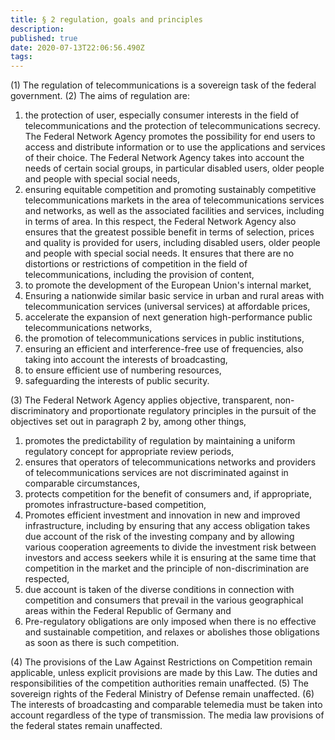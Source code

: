 ```yaml
---
title: § 2 regulation, goals and principles
description: 
published: true
date: 2020-07-13T22:06:56.490Z
tags: 
---
```


(1) The regulation of telecommunications is a sovereign task of the federal government.
(2) The aims of regulation are:
1. the protection of user, especially consumer interests in the field of telecommunications and the protection of telecommunications secrecy. The Federal Network Agency promotes the possibility for end users to access and distribute information or to use the applications and services of their choice. The Federal Network Agency takes into account the needs of certain social groups, in particular disabled users, older people and people with special social needs,
1. ensuring equitable competition and promoting sustainably competitive telecommunications markets in the area of ​​telecommunications services and networks, as well as the associated facilities and services, including in terms of area. In this respect, the Federal Network Agency also ensures that the greatest possible benefit in terms of selection, prices and quality is provided for users, including disabled users, older people and people with special social needs. It ensures that there are no distortions or restrictions of competition in the field of telecommunications, including the provision of content,
1. to promote the development of the European Union's internal market,
1. Ensuring a nationwide similar basic service in urban and rural areas with telecommunication services (universal services) at affordable prices,
1. accelerate the expansion of next generation high-performance public telecommunications networks,
1. the promotion of telecommunications services in public institutions,
1. ensuring an efficient and interference-free use of frequencies, also taking into account the interests of broadcasting,
1. to ensure efficient use of numbering resources,
1. safeguarding the interests of public security.

(3) The Federal Network Agency applies objective, transparent, non-discriminatory and proportionate regulatory principles in the pursuit of the objectives set out in paragraph 2 by, among other things,
1. promotes the predictability of regulation by maintaining a uniform regulatory concept for appropriate review periods,
1. ensures that operators of telecommunications networks and providers of telecommunications services are not discriminated against in comparable circumstances,
1. protects competition for the benefit of consumers and, if appropriate, promotes infrastructure-based competition,
1. Promotes efficient investment and innovation in new and improved infrastructure, including by ensuring that any access obligation takes due account of the risk of the investing company and by allowing various cooperation agreements to divide the investment risk between investors and access seekers while it is ensuring at the same time that competition in the market and the principle of non-discrimination are respected,
1. due account is taken of the diverse conditions in connection with competition and consumers that prevail in the various geographical areas within the Federal Republic of Germany and
1. Pre-regulatory obligations are only imposed when there is no effective and sustainable competition, and relaxes or abolishes those obligations as soon as there is such competition.

(4) The provisions of the Law Against Restrictions on Competition remain applicable, unless explicit provisions are made by this Law. The duties and responsibilities of the competition authorities remain unaffected.
(5) The sovereign rights of the Federal Ministry of Defense remain unaffected.
(6) The interests of broadcasting and comparable telemedia must be taken into account regardless of the type of transmission. The media law provisions of the federal states remain unaffected.